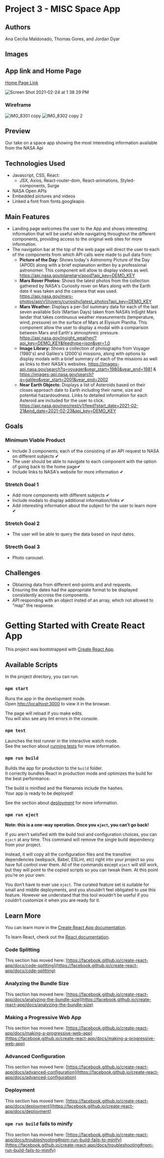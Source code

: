 # Project 3 - MISC Space App

## Authors
Ana Cecilia Maldonado, Thomas Gores, and Jordan Dyar

## Images
## App link and Home Page
[Home Page Link]()

![Screen Shot 2021-02-24 at 1 38 29 PM](https://user-images.githubusercontent.com/74753181/109056237-d29b3300-76a5-11eb-9d3c-92c941ceab58.png)

### Wireframe
![IMG_8301 copy](https://user-images.githubusercontent.com/74725198/109069833-5dd0f480-76b7-11eb-82e4-1b51bcb97d5c.jpg)
![IMG_8302 copy 2](https://user-images.githubusercontent.com/74725198/109069972-8e189300-76b7-11eb-8f1e-2dc12cfc616b.jpg)

## Preview

Our take on a space app showing the most interesting information available from the NASA Api

## Technologies Used

- Javascript, CSS, React:
    - JSX, Axios, React-router-dom, React-animations, Styled-components, Surge
- NASA Open APIs
- Embedded pictures and videos
- Linked a font from fonts.googleapis

## Main Features

- Landing page welcomes the user to the App and shows interesting information that will be useful while navigating throughout the different components, providing access to the original web sites for more information.
- The navigation bar at the top of the web page will direct the user to each of the components from which API calls were made to pull data from:
    - **Picture of the Day:** Shows today's Astronomy Picture of the Day (APOD) along with a brief explanation written by a professional astronomer. This component will allow to display videos as well. https://api.nasa.gov/planetary/apod?api_key=DEMO_KEY
    - **Mars Rover Photos:** Shows the latest photos from the collection gathered by NASA's Curiosity rover on Mars along with the Earth date it was taken and the camera that was used. https://api.nasa.gov/mars-photos/api/v1/rovers/curiosity/latest_photos?api_key=DEMO_KEY
    - **Mars Weather:** Displays a per-Sol summary data for each of the last seven available Sols (Martian Days) taken from NASA’s InSight Mars lander that takes continuous weather measurements (temperature, wind, pressure) on the surface of Mars at Elysium Planitia. This component allow the user to display a modal with a comparison between Mars and Earth's atmosphreic pressure.  https://api.nasa.gov/insight_weather/?api_key=DEMO_KEY&feedtype=json&ver=1.0
    - **Image Library:** Shows a collection of photographs from Voyager (1980's) and Galileo's (2000's) missions, along with options to display modals with a brief summary of each of the missions as well as links to their NASA's websites. https://images-api.nasa.gov/search?q=voyager&year_start=1980&year_end=1981 & https://images-api.nasa.gov/search?q=galileo&year_start=2001&year_end=2002
    - **Near Earth Objects:** Displays a list of Asteroids based on their closes approach date to Earth including their name, size and potential hazardoudness. Links to detailed information for each Asteroid are included for the user to click. https://api.nasa.gov/neo/rest/v1/feed?start_date=2021-02-21&end_date=2021-02-23&api_key=DEMO_KEY


## Goals
### Minimum Viable Product
+ Include 3 components, each of the consisting of an API request to NASA on different subjects ✔︎
+ The user should be able to navigate to each component with the option of going back to the home page✔︎
+ Include links to NASA's website for more information ✔︎

### Stretch Goal 1
+ Add more components with different subjects  ✔︎
+ Include modals to display additional information/links ✔︎
+ Add interesting information about the subject for the user to learn more  ✔︎

### Stretch Goal 2
+ The user will be able to query the data based on input dates.

### Strecth Goal 3
+ Photo carousel.

## Challenges
- Obtaining data from different end-points and and requests.
- Ensuring the dates had the appropriate format to be displayed consistently accross the components.
- API responding with an object insted of an array, which not allowed to "map" the response.


















# Getting Started with Create React App

This project was bootstrapped with [Create React App](https://github.com/facebook/create-react-app).

## Available Scripts

In the project directory, you can run:

### `npm start`

Runs the app in the development mode.\
Open [http://localhost:3000](http://localhost:3000) to view it in the browser.

The page will reload if you make edits.\
You will also see any lint errors in the console.

### `npm test`

Launches the test runner in the interactive watch mode.\
See the section about [running tests](https://facebook.github.io/create-react-app/docs/running-tests) for more information.

### `npm run build`

Builds the app for production to the `build` folder.\
It correctly bundles React in production mode and optimizes the build for the best performance.

The build is minified and the filenames include the hashes.\
Your app is ready to be deployed!

See the section about [deployment](https://facebook.github.io/create-react-app/docs/deployment) for more information.

### `npm run eject`

**Note: this is a one-way operation. Once you `eject`, you can’t go back!**

If you aren’t satisfied with the build tool and configuration choices, you can `eject` at any time. This command will remove the single build dependency from your project.

Instead, it will copy all the configuration files and the transitive dependencies (webpack, Babel, ESLint, etc) right into your project so you have full control over them. All of the commands except `eject` will still work, but they will point to the copied scripts so you can tweak them. At this point you’re on your own.

You don’t have to ever use `eject`. The curated feature set is suitable for small and middle deployments, and you shouldn’t feel obligated to use this feature. However we understand that this tool wouldn’t be useful if you couldn’t customize it when you are ready for it.

## Learn More

You can learn more in the [Create React App documentation](https://facebook.github.io/create-react-app/docs/getting-started).

To learn React, check out the [React documentation](https://reactjs.org/).

### Code Splitting

This section has moved here: [https://facebook.github.io/create-react-app/docs/code-splitting](https://facebook.github.io/create-react-app/docs/code-splitting)

### Analyzing the Bundle Size

This section has moved here: [https://facebook.github.io/create-react-app/docs/analyzing-the-bundle-size](https://facebook.github.io/create-react-app/docs/analyzing-the-bundle-size)

### Making a Progressive Web App

This section has moved here: [https://facebook.github.io/create-react-app/docs/making-a-progressive-web-app](https://facebook.github.io/create-react-app/docs/making-a-progressive-web-app)

### Advanced Configuration

This section has moved here: [https://facebook.github.io/create-react-app/docs/advanced-configuration](https://facebook.github.io/create-react-app/docs/advanced-configuration)

### Deployment

This section has moved here: [https://facebook.github.io/create-react-app/docs/deployment](https://facebook.github.io/create-react-app/docs/deployment)

### `npm run build` fails to minify

This section has moved here: [https://facebook.github.io/create-react-app/docs/troubleshooting#npm-run-build-fails-to-minify](https://facebook.github.io/create-react-app/docs/troubleshooting#npm-run-build-fails-to-minify)
